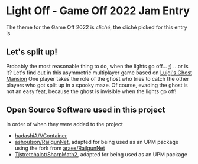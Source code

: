 # Light Off - Game Off 2022 Jam Entry

The theme for the Game Off 2022 is *cliché*, the cliché picked for this entry is

## Let's split up!
Probably the most reasonable thing to do, when the lights go off... ;)
...or is it?
Let's find out in this asymmetric multiplayer game based on [Luigi's Ghost Mansion](https://www.mariowiki.com/Luigi%27s_Ghost_Mansion)
One player takes the role of the ghost who tries to catch the other players who got split up in a spooky maze.
Of course, evading the ghost is not an easy feat, because the ghost is invisible when the lights go off!


## Open Source Software used in this project
In order of when they were added to the project

* [hadashiA/VContainer](https://github.com/hadashiA/VContainer)
* [ashoulson/RailgunNet](https://github.com/ashoulson/RailgunNet), adapted for being used as an UPM package using the fork from [araex/RailgunNet](https://github.com/araex/RailgunNet)
* [Tjstretchalot/SharpMath2](https://github.com/Tjstretchalot/SharpMath2), adapted for being used as an UPM package
